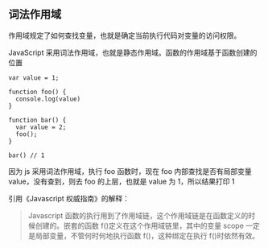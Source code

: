 ## 词法作用域

作用域规定了如何查找变量，也就是确定当前执行代码对变量的访问权限。

JavaScript 采用词法作用域，也就是静态作用域。函数的作用域基于函数创建的位置

```
var value = 1;

function foo() {
  console.log(value)
}

function bar() {
  var value = 2;
  foo();
}

bar() // 1
```

因为 js 采用词法作用域，执行 foo 函数时，现在 foo 内部查找是否有局部变量 value，没有查到，则去 foo 的上层，也就是 value 为 1，所以结果打印 1

引用《Javascript 权威指南》的解释：

> Javascript 函数的执行用到了作用域链，这个作用域链是在函数定义的时候创建的。嵌套的函数 f()定义在这个作用域链里，其中的变量 scope 一定是局部变量，不管何时何地执行函数 f()，这种绑定在执行 f()时依然有效。

